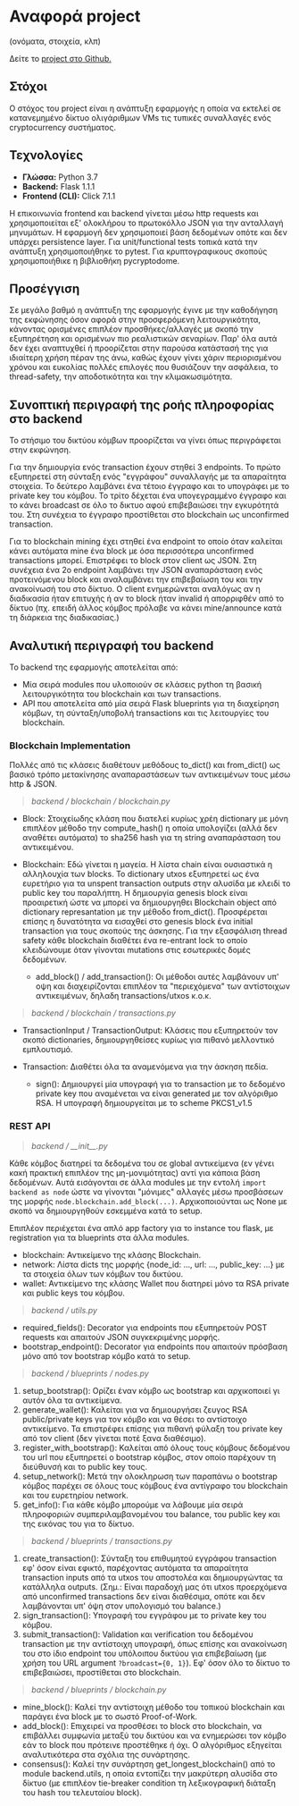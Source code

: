 # Αναφορά project 
(ονόματα, στοιχεία, κλπ)

Δείτε το [project στο Github.](https://github.com/ZeptrodOglyvox/noobcash)

## Στόχοι
Ο στόχος του project είναι η ανάπτυξη εφαρμογής η οποία να εκτελεί σε κατανεμημένο δίκτυο ολιγάριθμων 
VMs τις τυπικές συναλλαγές ενός cryptocurrency συστήματος.

## Τεχνολογίες
- **Γλώσσα:** Python 3.7
- **Backend:** Flask 1.1.1
- **Frontend (CLI):** Click 7.1.1

Η επικοινωνία frontend και backend γίνεται μέσω http requests και χρησιμοποιείται εξ' ολοκλήρου το πρωτοκόλλο
JSON για την ανταλλαγή μηνυμάτων. Η εφαρμογή δεν χρησιμοποιεί βάση δεδομένων οπότε και δεν υπάρχει persistence
layer. Για unit/functional tests τοπικά κατά την ανάπτυξη χρησιμοποιήθηκε το pytest. Για κρυπτογραφικους
σκοπούς χρησιμοποιήθικε η βιβλιοθήκη pycryptodome.

## Προσέγγιση
Σε μεγάλο βαθμό η ανάπτυξη της εφαρμογής έγινε με την καθοδήγηση της εκφώνησης όσον αφορά στην προσφερόμενη
λειτουργικότητα, κάνοντας ορισμένες επιπλέον προσθήκες/αλλαγές με σκοπό την εξυπηρέτηση και ορισμένων πιο
ρεαλιστικών σεναρίων. Παρ' όλα αυτά δεν έχει αναπτυχθεί ή προορίζεται στην παρούσα κατάστασή της
για ιδιαίτερη χρήση πέραν της άνω, καθώς έχουν γίνει χάριν περιορισμένου χρόνου και ευκολίας πολλές επιλογές
που θυσιάζουν την ασφάλεια, το thread-safety, την αποδοτικότητα και την κλιμακωσιμότητα.

## Συνοπτική περιγραφή της ροής πληροφορίας στο backend
Το στήσιμο του δικτύου κόμβων προορίζεται να γίνει όπως περιγράφεται στην εκφώνηση.

Για την δημιουργία ενός transaction έχουν στηθεί 3 endpoints. Το πρώτο εξυπηρετεί στη σύνταξη 
ενός "εγγράφου" συναλλαγής με τα απαραίτητα στοιχεία. Το δεύτερο λαμβάνει ένα τέτοιο έγγραφο και το υπογράφει
με το private key του κόμβου. Το τρίτο δέχεται ένα υπογεγραμμένο έγγραφο και το κάνει broadcast σε όλο το δικτυο
αφού επιβεβαιώσει την εγκυρότητά του. Στη συνέχεια το έγγραφο προστίθεται στο blockchain ως unconfirmed transaction.

Για το blockchain mining έχει στηθεί ένα endpoint το οποίο όταν καλείται κάνει αυτόματα mine ένα block με 
όσα περισσότερα unconfirmed transactions μπορεί. Επιστρέφει το block στον client ως JSON. Στη συνέχεια ένα 
2ο endpoint λαμβάνει την JSON αναπαράσταση ενός προτεινόμενου block και αναλαμβάνει την επιβεβαίωση του 
και την ανακοίνωσή του στο δίκτυο. Ο client ενημερώνεται αναλόγως αν η διαδικασία ήταν επιτυχής ή αν το block ήταν invalid 
ή απορριφθέν από το δίκτυο (πχ. επειδή άλλος κόμβος πρόλαβε να κάνει mine/announce κατά τη διάρκεια της διαδικασίας.)

## Αναλυτική περιγραφή του backend
Το backend της εφαρμογής αποτελείται από:
- Μία σειρά modules που υλοποιούν σε κλάσεις python τη βασική λειτουργικότητα του blockchain και των transactions.
- API που αποτελείτα από μία σειρά Flask blueprints για τη διαχείρηση κόμβων,
τη σύνταξη/υποβολή transactions και τις λειτουργίες του blockchain.

### Blockchain Implementation
Πολλές από τις κλάσεις διαθέτουν μεθόδους to_dict() και from_dict() ως βασικό τρόπο μετακίνησης αναπαραστάσεων
των αντικειμένων τους μέσω http & JSON.

> _backend / blockchain / blockchain.py_

- Block: Στοιχείωδης κλάση που διατελεί κυρίως χρέη dictionary με μόνη επιπλέον μέθοδο την compute_hash() η
οποία υπολογίζει (αλλά δεν αναθέτει αυτόματα) το sha256 hash για τη string αναπαράσταση του αντικειμένου.

- Blockchain: Εδώ γίνεται η μαγεία. Η λίστα chain είναι ουσιαστικά η αλληλουχία των blocks. To dictionary utxos 
εξυπηρετεί ως ένα ευρετήριο για τα unspent transaction outputs στην αλυσίδα με κλειδί το public key του παραλήπτη. 
Η δημιουργία genesis block είναι προαιρετική ώστε να μπορεί να δημιουργηθει Blockchain object από dictionary 
represantation με την μέθοδο from_dict(). Προσφέρεται επίσης η δυνατότητα να εισαχθεί στο genesis block ένα
initial transaction για τους σκοπούς της άσκησης. Για την εξασφάλιση thread safety κάθε blockchain διαθέτει 
ένα re-entrant lock το οποίο κλειδώνουμε όταν γίνονται mutations στις εσωτερικές δομές δεδομένων.
  * add_block() / add_transaction(): Οι μέθοδοι αυτές λαμβάνουν υπ' οψη και διαχειρίζονται επιπλέον τα "περιεχόμενα"
  των αντίστοιχων αντικειμένων, δηλαδη transactions/utxos κ.ο.κ.

> _backend / blockchain / transactions.py_

- TransactionInput / TransactionOutput: Κλάσεις που εξυπηρετούν τον σκοπό dictionaries, δημιουργηθείσες κυρίως
για πιθανό μελλοντικό εμπλουτισμό.

- Transaction: Διαθέτει όλα τα αναμενόμενα για την άσκηση πεδία.
  * sign(): Δημιουργεί μία υπογραφή για το transaction με το δεδομένο private key που αναμένεται να είναι generated
  με τον αλγόριθμο RSA. H υπογραφή δημιουργείται με το scheme PKCS1_v1.5
  
### REST API
> _backend / \_\_init\_\_.py_

Κάθε κόμβος διατηρεί τα δεδομένα του σε global αντικείμενα (εν γένει κακή πρακτική επιπλέον της μη-μονιμότητας) 
αντί για κάποια βάση δεδομένων. Αυτά εισάγονται σε άλλα modules με την εντολή `import backend as node` ώστε να 
γίνονται "μόνιμες" αλλαγές μέσω προσβάσεων της μορφής `node.blockchain.add_block(...)`. Αρχικοποιούνται ως None
με σκοπό να δημιουργηθούν εσκεμμένα κατά το setup.

Επιπλέον περιέχεται ένα απλό app factory για το instance του flask, με registration για τα blueprints στα άλλα
modules.

- blockchain: Αντικείμενο της κλάσης Blockchain.
- network: Λίστα dicts της μορφής {node_id: ..., url: ..., public_key: ...} με τα στοιχεία όλων των κόμβων
του δικτύου.
- wallet: Αντικείμενο της κλάσης Wallet που διατηρεί μόνο τα RSA private και public keys του κόμβου.

> _backend / utils.py_

- required_fields(): Decorator για endpoints που εξυπηρετούν POST requests και απαιτούν JSON συγκεκριμένης μορφής.
- bootstrap_endpoint(): Decorator για endpoints που απαιτούν πρόσβαση μόνο από τον bootstrap κόμβο κατά το setup.

> _backend / blueprints / nodes.py_
1. setup_bootstrap(): Ορίζει έναν κόμβο ως bootstrap και αρχικοποιεί γι αυτόν όλα τα αντικείμενα.
2. generate_wallet(): Καλείται για να δημιουργήσει ζευγος RSA public/private keys για τον κόμβο και να θέσει το
αντίστοιχο αντικείμενο. Τα επιστρέφει επίσης για πιθανή φύλαξη του private key από τον client (δεν γίνεται ποτέ ξανα
διαθέσιμο).
3. register_with_bootstrap(): Καλείται από όλους τους κόμβους δεδομένου του url που εξυπηρετεί ο bootstrap κόμβος, στον
οποίο παρέχουν τη διεύθυνσή και το public key τους.
4. setup_network(): Μετά την ολοκληρωση των παραπάνω ο bootstrap κόμβος παρέχει σε όλους τους κόμβους ένα αντίγραφο
του blockchain και του ευρετηρίου network.
5. get_info(): Για κάθε κόμβο μπορούμε να λάβουμε μία σειρά πληροφοριών συμπεριλαμβανομένου του balance, του public key 
και της εικόνας του για το δίκτυο.

> _backend / blueprints / transactions.py_

1. create_transaction(): Σύνταξη του επιθυμητού εγγράφου transaction εφ' όσον είναι εφικτό, παρέχοντας
αυτόματα τα απαραίτητα transaction inputs από τα utxos του αποστολέα και δημιουργώντας τα κατάλληλα outputs.
(Σημ.: Είναι παραδοχή μας ότι utxos προερχόμενα από unconfirmed transactions δεν είναι διαθέσιμα, οπότε και δεν
λαμβάνονται υπ' όψη στον υπολογισμό του balance.)
2. sign_transaction(): Υπογραφή του εγγράφου με το private key του κόμβου.
3. submit_transaction(): Validation και verification του δεδομένου transaction με την αντίστοιχη υπογραφή,
όπως επίσης και ανακοίνωση του στο ίδιο endpoint του υπόλοιπου δικτύου για επιβεβαίωση (με χρήση του URL argument
`?broadcast={0, 1}`). Eφ' όσον όλο το δίκτυο το επιβεβαιώσει, προστίθεται στο blockchain.

> _backend / blueprints / blockchain.py_

- mine_block(): Καλεί την αντίστοιχη μέθοδο του τοπικού blockchain και παράγει ένα block με το σωστό Proof-of-Work.
- add_block(): Επιχειρεί να προσθέσει το block στο blockchain, να επιβάλλει συμφωνία μεταξύ του δικτύου και να ενημερώσει
τον κόμβο εάν το block που πρότεινε προστέθηκε ή όχι. Ο αλγόριθμος εξηγείται αναλυτικότερα στα σχόλια της συνάρτησης.
- consensus(): Καλεί την συνάρτηση get_longest_blockchain() από το module backend.utils, η οποία εντοπίζει την
μακρύτερη αλυσίδα στο δίκτυο (με επιπλέον tie-breaker condition τη λεξικογραφική διάταξη του hash του τελευταίου 
block).
